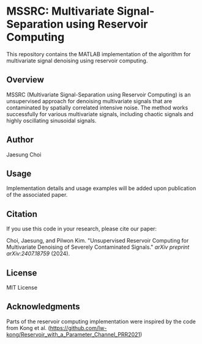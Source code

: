# MSSRC: Multivariate Signal-Separation using Reservoir Computing

This repository contains the MATLAB implementation of the algorithm for multivariate signal denoising using reservoir computing.

## Overview

MSSRC (Multivariate Signal-Separation using Reservoir Computing) is an unsupervised approach for denoising multivariate signals that are contaminated by spatially correlated intensive noise. The method works successfully for various multivariate signals, including chaotic signals and highly oscillating sinusoidal signals.

## Author

Jaesung Choi

## Usage

Implementation details and usage examples will be added upon publication of the associated paper.

## Citation

If you use this code in your research, please cite our paper:

Choi, Jaesung, and Pilwon Kim. "Unsupervised Reservoir Computing for Multivariate Denoising of Severely Contaminated Signals." *arXiv preprint arXiv:2407.18759* (2024).

## License

MIT License

## Acknowledgments

Parts of the reservoir computing implementation were inspired by the code from Kong et al. (https://github.com/lw-kong/Reservoir_with_a_Parameter_Channel_PRR2021)
